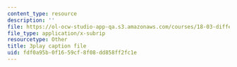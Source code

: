 ```yaml
---
content_type: resource
description: ''
file: https://ol-ocw-studio-app-qa.s3.amazonaws.com/courses/18-03-differential-equations-spring-2010/fdf0a95b0f1659cf8f08dd858ff2fc1e_hEtWqTPPXuc.vtt
file_type: application/x-subrip
resourcetype: Other
title: 3play caption file
uid: fdf0a95b-0f16-59cf-8f08-dd858ff2fc1e
---
```

